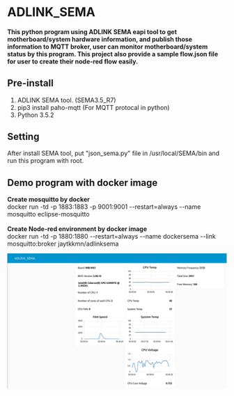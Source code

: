 # ADLINK_SEMA
#### This python program using ADLINK SEMA eapi tool to get motherboard/system hardware information, and publish those information to MQTT broker, user can monitor motherboard/system status by this program. This project also provide a sample flow.json file for user to create their node-red flow easily.

## Pre-install
1. ADLINK SEMA tool. (SEMA3.5_R7)
2. pip3 install paho-mqtt (For MQTT protocal in python)
3. Python 3.5.2

## Setting
After install SEMA tool, put "json_sema.py" file in /usr/local/SEMA/bin and run this program with root.

## Demo program with docker image
**Create mosquitto by docker** <br>
docker run -td -p 1883:1883 -p 9001:9001 --restart=always --name mosquitto eclipse-mosquitto <br><br>
**Create Node-red environment by docker image** <br>
docker run -td -p 1880:1880 --restart=always --name dockersema --link mosquitto:broker jaytkkmn/adlinksema

![image](https://github.com/jaytkkmn/ADLINK_SEMA/blob/master/SEMA.png)

